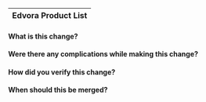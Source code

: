 |                        Edvora Product List                     |
| :-----------------------------------------------------------: |

#### What is this change?


#### Were there any complications while making this change?


#### How did you verify this change?


#### When should this be merged?
